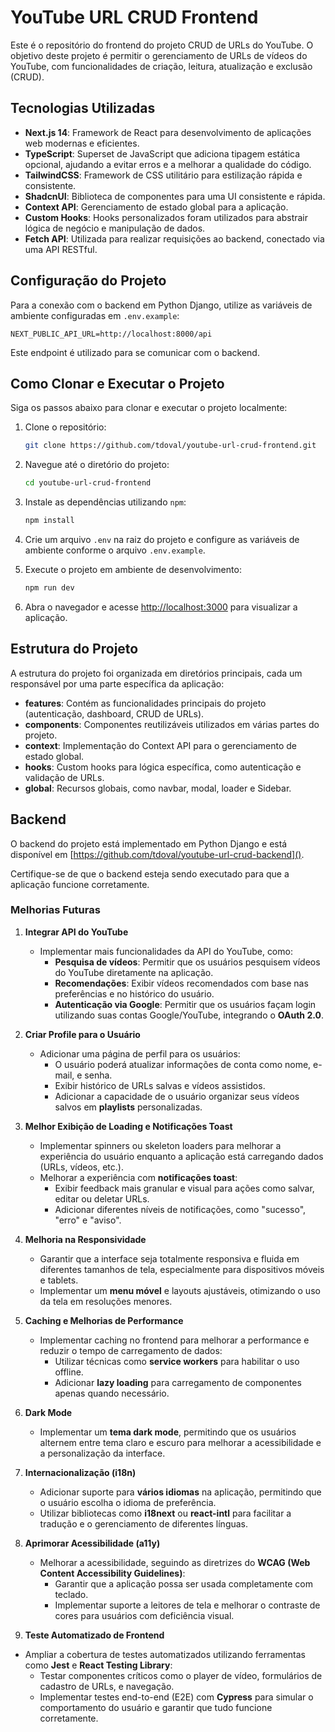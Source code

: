 # YouTube URL CRUD Frontend

Este é o repositório do frontend do projeto CRUD de URLs do YouTube. O objetivo deste projeto é permitir o gerenciamento de URLs de vídeos do YouTube, com funcionalidades de criação, leitura, atualização e exclusão (CRUD).

## Tecnologias Utilizadas

- **Next.js 14**: Framework de React para desenvolvimento de aplicações web modernas e eficientes.
- **TypeScript**: Superset de JavaScript que adiciona tipagem estática opcional, ajudando a evitar erros e a melhorar a qualidade do código.
- **TailwindCSS**: Framework de CSS utilitário para estilização rápida e consistente.
- **ShadcnUI**: Biblioteca de componentes para uma UI consistente e rápida.
- **Context API**: Gerenciamento de estado global para a aplicação.
- **Custom Hooks**: Hooks personalizados foram utilizados para abstrair lógica de negócio e manipulação de dados.
- **Fetch API**: Utilizada para realizar requisições ao backend, conectado via uma API RESTful.

## Configuração do Projeto

Para a conexão com o backend em Python Django, utilize as variáveis de ambiente configuradas em `.env.example`:

```
NEXT_PUBLIC_API_URL=http://localhost:8000/api
```

Este endpoint é utilizado para se comunicar com o backend.

## Como Clonar e Executar o Projeto

Siga os passos abaixo para clonar e executar o projeto localmente:

1. Clone o repositório:

   ```sh
   git clone https://github.com/tdoval/youtube-url-crud-frontend.git
   ```

2. Navegue até o diretório do projeto:

   ```sh
   cd youtube-url-crud-frontend
   ```

3. Instale as dependências utilizando `npm`:

   ```sh
   npm install
   ```

4. Crie um arquivo `.env` na raiz do projeto e configure as variáveis de ambiente conforme o arquivo `.env.example`.

5. Execute o projeto em ambiente de desenvolvimento:

   ```sh
   npm run dev
   ```

6. Abra o navegador e acesse [http://localhost:3000](http://localhost:3000) para visualizar a aplicação.

## Estrutura do Projeto

A estrutura do projeto foi organizada em diretórios principais, cada um responsável por uma parte específica da aplicação:

- **features**: Contém as funcionalidades principais do projeto (autenticação, dashboard, CRUD de URLs).
- **components**: Componentes reutilizáveis utilizados em várias partes do projeto.
- **context**: Implementação do Context API para o gerenciamento de estado global.
- **hooks**: Custom hooks para lógica específica, como autenticação e validação de URLs.
- **global**: Recursos globais, como navbar, modal, loader e Sidebar.

## Backend

O backend do projeto está implementado em Python Django e está disponível em [https://github.com/tdoval/youtube-url-crud-backend]().

Certifique-se de que o backend esteja sendo executado para que a aplicação funcione corretamente.

### Melhorias Futuras

1. **Integrar API do YouTube**

   - Implementar mais funcionalidades da API do YouTube, como:
     - **Pesquisa de vídeos**: Permitir que os usuários pesquisem vídeos do YouTube diretamente na aplicação.
     - **Recomendações**: Exibir vídeos recomendados com base nas preferências e no histórico do usuário.
     - **Autenticação via Google**: Permitir que os usuários façam login utilizando suas contas Google/YouTube, integrando o **OAuth 2.0**.

2. **Criar Profile para o Usuário**

   - Adicionar uma página de perfil para os usuários:
     - O usuário poderá atualizar informações de conta como nome, e-mail, e senha.
     - Exibir histórico de URLs salvas e vídeos assistidos.
     - Adicionar a capacidade de o usuário organizar seus vídeos salvos em **playlists** personalizadas.

3. **Melhor Exibição de Loading e Notificações Toast**

   - Implementar spinners ou skeleton loaders para melhorar a experiência do usuário enquanto a aplicação está carregando dados (URLs, vídeos, etc.).
   - Melhorar a experiência com **notificações toast**:
     - Exibir feedback mais granular e visual para ações como salvar, editar ou deletar URLs.
     - Adicionar diferentes níveis de notificações, como "sucesso", "erro" e "aviso".

4. **Melhoria na Responsividade**

   - Garantir que a interface seja totalmente responsiva e fluida em diferentes tamanhos de tela, especialmente para dispositivos móveis e tablets.
   - Implementar um **menu móvel** e layouts ajustáveis, otimizando o uso da tela em resoluções menores.

5. **Caching e Melhorias de Performance**

   - Implementar caching no frontend para melhorar a performance e reduzir o tempo de carregamento de dados:
     - Utilizar técnicas como **service workers** para habilitar o uso offline.
     - Adicionar **lazy loading** para carregamento de componentes apenas quando necessário.

6. **Dark Mode**

   - Implementar um **tema dark mode**, permitindo que os usuários alternem entre tema claro e escuro para melhorar a acessibilidade e a personalização da interface.

7. **Internacionalização (i18n)**

   - Adicionar suporte para **vários idiomas** na aplicação, permitindo que o usuário escolha o idioma de preferência.
   - Utilizar bibliotecas como **i18next** ou **react-intl** para facilitar a tradução e o gerenciamento de diferentes línguas.

8. **Aprimorar Acessibilidade (a11y)**

   - Melhorar a acessibilidade, seguindo as diretrizes do **WCAG (Web Content Accessibility Guidelines)**:
     - Garantir que a aplicação possa ser usada completamente com teclado.
     - Implementar suporte a leitores de tela e melhorar o contraste de cores para usuários com deficiência visual.

9. **Teste Automatizado de Frontend**

- Ampliar a cobertura de testes automatizados utilizando ferramentas como **Jest** e **React Testing Library**:
  - Testar componentes críticos como o player de vídeo, formulários de cadastro de URLs, e navegação.
  - Implementar testes end-to-end (E2E) com **Cypress** para simular o comportamento do usuário e garantir que tudo funcione corretamente.
